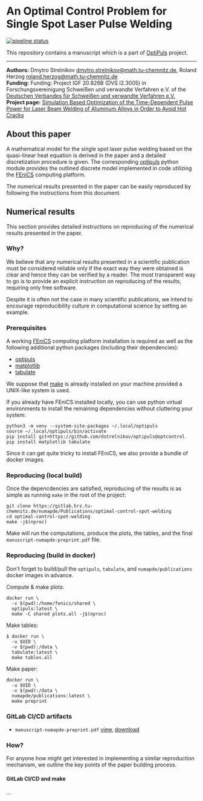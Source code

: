 An Optimal Control Problem for Single Spot Laser Pulse Welding
==============================================================

[![pipeline status](https://gitlab.hrz.tu-chemnitz.de/numapde/Publications/optimal-control-spot-welding/badges/master/pipeline.svg)](https://gitlab.hrz.tu-chemnitz.de/numapde/Publications/optimal-control-spot-welding/-/commits/master)

This repository contains a manuscript which is a part of [OptiPuls](https://www.tu-chemnitz.de/mathematik/part_dgl/projects/optipuls/index.en.php) project.

---

**Authors:** Dmytro Strelnikov <dmytro.strelnikov@math.tu-chemnitz.de>, Roland Herzog <roland.herzog@math.tu-chemnitz.de>  
**Funding:** Funding: Project IGF 20.826B (DVS I2.3005) in Forschungsvereinigung Schweißen und verwandte Verfahren e.V. of the [Deutschen Verbandes für Schweißen und verwandte Verfahren e.V.](https://www.die-verbindungs-spezialisten.de/)  
**Project page:** [Simulation Based Optimization of the Time-Dependent Pulse Power for Laser Beam Welding of Aluminum Alloys in Order to Avoid Hot Cracks](https://www.tu-chemnitz.de/mathematik/part_dgl/projects/optipuls/index.en.php)


## About this paper

A mathematical model for the single spot laser pulse welding based on the quasi-linear heat equation is derived in the paper and a detailed discretization procedure is given. The corresponding [optipuls](https://github.com/dstrelnikov/optipuls) python module provides the outlined discrete model implemented in code utilizing the [FEniCS](https://fenicsproject.org/) computing platform.

The numerical results presented in the paper can be easily reproduced by following the instructions from this document.


## Numerical results

This section provides detailed instructions on reproducing of the numerical results presented in the paper.

### Why?

We believe that any numerical results presented in a scientific publication must be considered reliable only if the exaсt way they were obtained is clear and hence they can be verified by a reader. The most transparent way to go is to provide an explicit instruction on reproducing of the results, requiring only free software.

Despite it is often not the case in many scientific publications, we intend to encourage reproducibility culture in computational science by setting an example.

### Prerequisites

A working [FEniCS](https://fenicsproject.org/) computing platform installation is required as well as the following additional python packages (including their dependencies):

- [optipuls](https://github.com/dstrelnikov/optipuls)
- [matplotlib](https://pypi.org/project/matplotlib/)
- [tabulate](https://pypi.org/project/tabulate/)

We suppose that [make](https://www.gnu.org/software/make/) is already installed on your machine provided a UNIX-like system is used.

If you already have FEniCS installed locally, you can use python virtual environments to install the remaining dependencies without cluttering your system:
```
python3 -m venv --system-site-packages ~/.local/optipuls
source ~/.local/optipuls/bin/activate
pip install git+https://github.com/dstrelnikov/optipuls@optcontrol
pip install matplotlib tabulate
```

Since it can get quite tricky to install FEniCS, we also provide a bundle of docker images.


### Reproducing (local build)

Once the depencdencies are satisfied, reproducing of the results is as simple as running `make` in the root of the project:
```
git clone https://gitlab.hrz.tu-chemnitz.de/numapde/Publications/optimal-control-spot-welding
cd optimal-control-spot-welding
make -j$(nproc)
```

Make will run the computations, produce the plots, the tables, and the final `manuscript-numapde-preprint.pdf` file.


### Reproducing (build in docker)

Don't forget to build/pull the `optipuls`, `tabulate`, and `numapde/publications` docker images in advance.

Compute & make plots:
```
docker run \
  -v $(pwd):/home/fenics/shared \
  optipuls:latest \
  make -C shared plots.all -j$(nproc)
```

Make tables:
```
$ docker run \
  -u $UID \
  -v $(pwd):/data \
  tabulate:latest \
  make tables.all
```

Make paper:
```
docker run \
  -u $UID \
  -v $(pwd):/data \
  numapde/publications:latest \
  make preprint
```



### GitLab CI/CD artifacts

- `manuscript-numapde-preprint.pdf` [view](https://gitlab.hrz.tu-chemnitz.de/numapde/Publications/optimal-control-spot-welding/-/jobs/artifacts/master/file/manuscript-numapde-preprint.pdf?job=tex), [download](https://gitlab.hrz.tu-chemnitz.de/numapde/Publications/optimal-control-spot-welding/-/jobs/artifacts/master/raw/manuscript-numapde-preprint.pdf?job=tex)

### How?

For anyone how might get interested in implementing a similar reproduction mechanism, we outline the key points of the paper building process.

#### GitLab CI/CD and make

...
